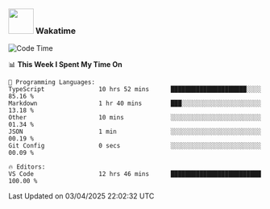 ### <img src="https://media.giphy.com/media/VgCDAzcKvsR6OM0uWg/giphy.gif" width="50"> Wakatime

  <!--START_SECTION:waka-->
![Code Time](http://img.shields.io/badge/Code%20Time-1%2C534%20hrs%2038%20mins-blue)

📊 **This Week I Spent My Time On** 

```text
💬 Programming Languages: 
TypeScript               10 hrs 52 mins      █████████████████████░░░░   85.16 % 
Markdown                 1 hr 40 mins        ███░░░░░░░░░░░░░░░░░░░░░░   13.18 % 
Other                    10 mins             ░░░░░░░░░░░░░░░░░░░░░░░░░   01.34 % 
JSON                     1 min               ░░░░░░░░░░░░░░░░░░░░░░░░░   00.19 % 
Git Config               0 secs              ░░░░░░░░░░░░░░░░░░░░░░░░░   00.09 % 

🔥 Editors: 
VS Code                  12 hrs 46 mins      █████████████████████████   100.00 % 
```


 Last Updated on 03/04/2025 22:02:32 UTC
<!--END_SECTION:waka-->
